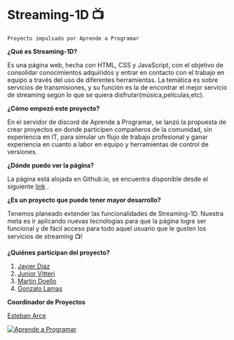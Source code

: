 # Streaming-1D 📺

`Proyecto impulsado por Aprende a Programar`

**¿Qué es Streaming-1D?**

Es una página web, hecha con HTML, CSS y JavaScript, con el objetivo de consolidar conocimientos adquiridos y entrar en contacto con el trabajo en equipo a través del uso de diferentes herramientas. La temática es sobre servicios de transmisiones, y su función es la de encontrar el mejor servicio de streaming según lo que se quiera disfrutar(música,películas,etc).

**¿Cómo empezó este proyecto?**

En el servidor de discord de Aprende a Programar, se lanzó la propuesta de crear proyectos en donde participen compañeros de la comunidad, sin experiencia en IT, para simular un flujo de trabajo profesional y ganar experiencia en cuanto a labor en equipo y herramientas de control de versiones.

**¿Dónde puedo ver la página?**

La página está alojada en Github.io, se encuentra disponible desde el siguiente [link](https://aromd.github.io/streaming-1D-develop/ "link") .

**¿Es un proyecto que puede tener mayor desarrollo?**

Tenemos planeado extender las funcionalidades de Streaming-1D. Nuestra meta es ir aplicando nuevas tecnologías para que la página logre ser funcional y de fácil acceso para todo aquel usuario que le gusten los servicios de streaming 📺!

**¿Quiénes participan del proyecto?**

1. [Javier Diaz](http://https://github.com/Aromd "Javier Diaz")
2. [Junior Vitteri](http://https://github.com/Juni-p "Junior Vitteri") 
3. [Martin Doello](http://https://github.com/Argnto "Martin Doello") 
4. [Gonzalo Lamas](http://https://github.com/gonzalolamas "Gonzalo Lamas")

**Coordinador de Proyectos**

[Esteban Arce](https://github.com/estebana28 "Esteban Arce")


[![Aprende a Programar](https://res.cloudinary.com/dnamyvmsq/image/upload/v1588210905/ap/branding/Iso_Grande.png "Aprende a Programar")](https://aprendeaprogramar.dev/ "Aprende a Programar")
